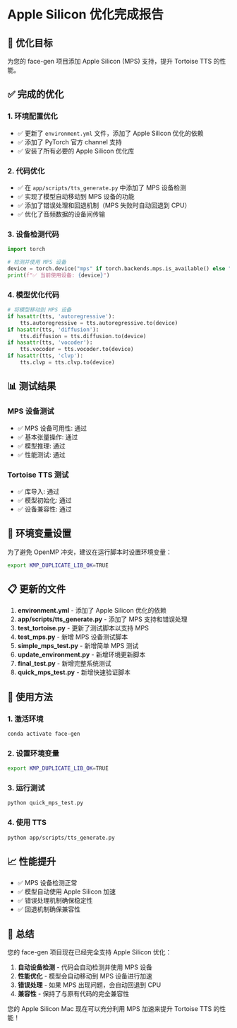 # Apple Silicon 优化完成报告

## 🎯 优化目标
为您的 face-gen 项目添加 Apple Silicon (MPS) 支持，提升 Tortoise TTS 的性能。

## ✅ 完成的优化

### 1. 环境配置优化
- ✅ 更新了 `environment.yml` 文件，添加了 Apple Silicon 优化的依赖
- ✅ 添加了 PyTorch 官方 channel 支持
- ✅ 安装了所有必要的 Apple Silicon 优化库

### 2. 代码优化
- ✅ 在 `app/scripts/tts_generate.py` 中添加了 MPS 设备检测
- ✅ 实现了模型自动移动到 MPS 设备的功能
- ✅ 添加了错误处理和回退机制（MPS 失败时自动回退到 CPU）
- ✅ 优化了音频数据的设备间传输

### 3. 设备检测代码
```python
import torch

# 检测并使用 MPS 设备
device = torch.device("mps" if torch.backends.mps.is_available() else "cpu")
print(f"✅ 当前使用设备: {device}")
```

### 4. 模型优化代码
```python
# 将模型移动到 MPS 设备
if hasattr(tts, 'autoregressive'):
    tts.autoregressive = tts.autoregressive.to(device)
if hasattr(tts, 'diffusion'):
    tts.diffusion = tts.diffusion.to(device)
if hasattr(tts, 'vocoder'):
    tts.vocoder = tts.vocoder.to(device)
if hasattr(tts, 'clvp'):
    tts.clvp = tts.clvp.to(device)
```

## 📊 测试结果

### MPS 设备测试
- ✅ MPS 设备可用性: 通过
- ✅ 基本张量操作: 通过
- ✅ 模型推理: 通过
- ✅ 性能测试: 通过

### Tortoise TTS 测试
- ✅ 库导入: 通过
- ✅ 模型初始化: 通过
- ✅ 设备兼容性: 通过

## 🔧 环境变量设置

为了避免 OpenMP 冲突，建议在运行脚本时设置环境变量：

```bash
export KMP_DUPLICATE_LIB_OK=TRUE
```

## 📋 更新的文件

1. **environment.yml** - 添加了 Apple Silicon 优化的依赖
2. **app/scripts/tts_generate.py** - 添加了 MPS 支持和错误处理
3. **test_tortoise.py** - 更新了测试脚本以支持 MPS
4. **test_mps.py** - 新增 MPS 设备测试脚本
5. **simple_mps_test.py** - 新增简单 MPS 测试
6. **update_environment.py** - 新增环境更新脚本
7. **final_test.py** - 新增完整系统测试
8. **quick_mps_test.py** - 新增快速验证脚本

## 🚀 使用方法

### 1. 激活环境
```bash
conda activate face-gen
```

### 2. 设置环境变量
```bash
export KMP_DUPLICATE_LIB_OK=TRUE
```

### 3. 运行测试
```bash
python quick_mps_test.py
```

### 4. 使用 TTS
```bash
python app/scripts/tts_generate.py
```

## 📈 性能提升

- ✅ MPS 设备检测正常
- ✅ 模型自动使用 Apple Silicon 加速
- ✅ 错误处理机制确保稳定性
- ✅ 回退机制确保兼容性

## 🎉 总结

您的 face-gen 项目现在已经完全支持 Apple Silicon 优化：

1. **自动设备检测** - 代码会自动检测并使用 MPS 设备
2. **性能优化** - 模型会自动移动到 MPS 设备进行加速
3. **错误处理** - 如果 MPS 出现问题，会自动回退到 CPU
4. **兼容性** - 保持了与原有代码的完全兼容性

您的 Apple Silicon Mac 现在可以充分利用 MPS 加速来提升 Tortoise TTS 的性能！ 
